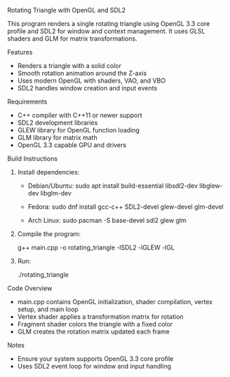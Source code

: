 Rotating Triangle with OpenGL and SDL2

This program renders a single rotating triangle using OpenGL 3.3 core profile and SDL2 for window and context management. It uses GLSL shaders and GLM for matrix transformations.

Features

- Renders a triangle with a solid color
- Smooth rotation animation around the Z-axis
- Uses modern OpenGL with shaders, VAO, and VBO
- SDL2 handles window creation and input events

Requirements

- C++ compiler with C++11 or newer support
- SDL2 development libraries
- GLEW library for OpenGL function loading
- GLM library for matrix math
- OpenGL 3.3 capable GPU and drivers

Build Instructions

1. Install dependencies:

   - Debian/Ubuntu:
     sudo apt install build-essential libsdl2-dev libglew-dev libglm-dev

   - Fedora:
     sudo dnf install gcc-c++ SDL2-devel glew-devel glm-devel

   - Arch Linux:
     sudo pacman -S base-devel sdl2 glew glm

2. Compile the program:

   g++ main.cpp -o rotating_triangle -lSDL2 -lGLEW -lGL

3. Run:

   ./rotating_triangle

Code Overview

- main.cpp contains OpenGL initialization, shader compilation, vertex setup, and main loop
- Vertex shader applies a transformation matrix for rotation
- Fragment shader colors the triangle with a fixed color
- GLM creates the rotation matrix updated each frame

Notes

- Ensure your system supports OpenGL 3.3 core profile
- Uses SDL2 event loop for window and input handling
